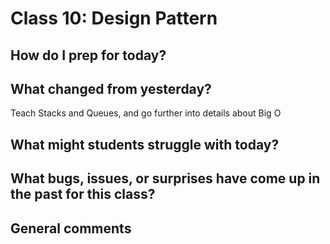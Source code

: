 # Class 10: Design Pattern

## How do I prep for today?

## What changed from yesterday? 
Teach Stacks and Queues, and go further into details about Big O

## What might students struggle with today?  

## What bugs, issues, or surprises have come up in the past for this class?

## General comments